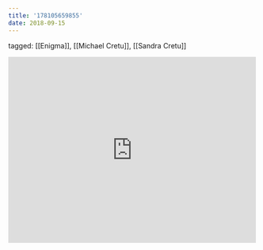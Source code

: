 ```yaml
---
title: '178105659855'
date: 2018-09-15
---
```

tagged: [[Enigma]], [[Michael Cretu]], [[Sandra Cretu]]
<iframe allow="accelerometer; autoplay; clipboard-write; encrypted-media; gyroscope; picture-in-picture" allowfullscreen="" frameborder="0" height="375" id="youtube_iframe" src="https://www.youtube.com/embed/Rk_sAHh9s08?feature=oembed&amp;enablejsapi=1&amp;origin=https://safe.txmblr.com&amp;wmode=opaque" width="500"></iframe>